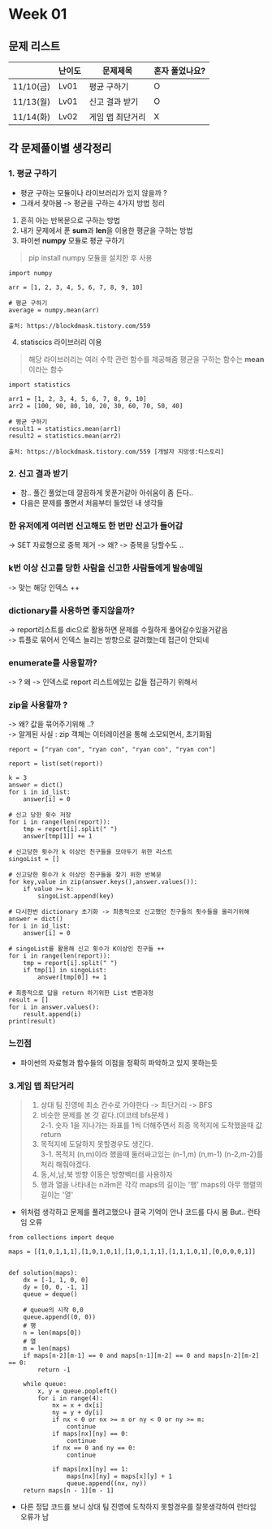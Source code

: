# Week 01

## 문제 리스트

|          | 난이도  | 문제제목     |혼자 풀었나요?|
|----------|------|----------|-------------|
| 11/10(금) | Lv01 | 평균 구하기   |O|
| 11/13(월) | Lv01 | 신고 결과 받기 |O|
|11/14(화)|Lv02|게임 맵 최단거리|X|



## 각 문제풀이별 생각정리
### 1. 평균 구하기
- 평균 구하는 모듈이나 라이브러리가 있지 않을까 ? 
- 그래서 찾아봄 -> 평균을 구하는 4가지 방법 정리
1. 흔히 아는 반복문으로 구하는 방법
2. 내가 문제에서 푼 **sum**과 **len**을 이용한 평균을 구하는 방법
3. 파이썬 **numpy** 모듈로 평균 구하기
> pip install numpy 모듈을 설치한 후 사용
```
import numpy

arr = [1, 2, 3, 4, 5, 6, 7, 8, 9, 10]

# 평균 구하기
average = numpy.mean(arr)

출처: https://blockdmask.tistory.com/559
```
4. statiscics 라이브러리 이용
> 해당 라이브러리는 여러 수학 관련 함수를 제공해줌
> 평균을 구하는 함수는 **mean**이라는 함수
```
import statistics

arr1 = [1, 2, 3, 4, 5, 6, 7, 8, 9, 10]
arr2 = [100, 90, 80, 10, 20, 30, 60, 70, 50, 40]

# 평균 구하기
result1 = statistics.mean(arr1)
result2 = statistics.mean(arr2)

출처: https://blockdmask.tistory.com/559 [개발자 지망생:티스토리]
```

### 2. 신고 결과 받기

- 참.. 풀긴 풀었는데 깔끔하게 못푼거같아 아쉬움이 좀 든다.. 
- 다음은 문제를 풀면서 처음부터 들었던 내 생각들


### 한 유저에게 여러번 신고해도 한 번만 신고가 들어감
->  SET 자료형으로 중복 제거 -> 왜? -> 중복을 당할수도 ..  
### k번 이상 신고를 당한 사람을 신고한 사람들에게 발송메일
-> 맞는 해당 인덱스 ++

### dictionary를 사용하면 좋지않을까?
-> report리스트를 dic으로 활용하면 문제를 수월하게 풀어갈수있을거같음<br> -> 튜플로 묶어서 인덱스 늘리는 방향으로 갈려했는데 접근이 안되네

### enumerate를 사용할까?
-> ? 왜
-> 인덱스로 report 리스트에있는 값들 접근하기 위해서

### zip을 사용할까 ?
-> 왜? 값을 묶어주기위해 ..? <br> -> 알게된 사실 : zip 객체는 이터레이션을 통해 소모되면서, 초기화됨


```id_list = ["con", "ryan"]
report = ["ryan con", "ryan con", "ryan con", "ryan con"]

report = list(set(report))

k = 3
answer = dict()
for i in id_list:
    answer[i] = 0

# 신고 당한 횟수 저장
for i in range(len(report)):
    tmp = report[i].split(" ")
    answer[tmp[1]] += 1

# 신고당한 횟수가 k 이상인 친구들을 모아두기 위한 리스트
singoList = []

# 신고당한 횟수가 k 이상인 친구들을 찾기 위한 반복문
for key,value in zip(answer.keys(),answer.values()):
    if value >= k:
        singoList.append(key)

# 다시한번 dictionary 초기화 -> 최종적으로 신고했던 친구들의 횟수들을 올리기위해
answer = dict()
for i in id_list:
    answer[i] = 0
    
# singoList를 활용해 신고 횟수가 K이상인 친구들 ++
for i in range(len(report)):
    tmp = report[i].split(" ")
    if tmp[1] in singoList:
        answer[tmp[0]] += 1

# 최종적으로 답을 return 하기위한 List 변환과정
result = []
for i in answer.values():
    result.append(i)
print(result) 
```
### 느낀점
- 파이썬의 자료형과 함수들의 이점을 정확히 파악하고 있지 못하는듯


### 3.게임 맵 최단거리

>    1. 상대 팀 진영에 최소 칸수로 가야한다 -> 최단거리 -> BFS
>    2. 비슷한 문제를 본 것 같다.(이코테 bfs문제 )<br>
>2-1. 숫자 1을 지나가는 좌표를 1씩 더해주면서 최종 목적지에 도착했을때 값 return
>3. 목적지에 도달하지 못할경우도 생긴다.<br>
>3-1. 목적지 (n,m)이라 했을때 둘러싸고있는 (n-1,m) (n,m-1) (n-2,m-2)를 처리 해줘야겠다.<br>
>4. 동,서,남,북 방향 이동은 방향벡터를 사용하자
>5. 행과 열을 나타내는 n과m은 각각 maps의 길이는 '행' maps의 아무 행렬의 길이는 '열'
 
- 위처럼 생각하고 문제를 풀려고했으나 결국 기억이 안나 코드를 다시 봄 But.. 런타임 오류
```
from collections import deque

maps = [[1,0,1,1,1],[1,0,1,0,1],[1,0,1,1,1],[1,1,1,0,1],[0,0,0,0,1]]


def solution(maps):
    dx = [-1, 1, 0, 0]
    dy = [0, 0, -1, 1]
    queue = deque()

    # queue의 시작 0,0
    queue.append((0, 0))
    # 행
    n = len(maps[0])
    # 열
    m = len(maps)
    if maps[n-2][m-1] == 0 and maps[n-1][m-2] == 0 and maps[n-2][m-2] == 0:
        return -1

    while queue:
        x, y = queue.popleft()
        for i in range(4):
            nx = x + dx[i]
            ny = y + dy[i]
            if nx < 0 or nx >= n or ny < 0 or ny >= m:
                continue
            if maps[nx][ny] == 0:
                continue
            if nx == 0 and ny == 0:
                continue

            if maps[nx][ny] == 1:
                maps[nx][ny] = maps[x][y] + 1
                queue.append((nx, ny))
    return maps[n - 1][m - 1]

```

- 다른 정답 코드를 보니 상대 팀 진영에 도착하지 못할경우를 잘못생각하여 런타임 오류가 남
